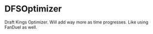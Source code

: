 # DFSOptimizer
Draft Kings Optimizer. Will add way more as time progresses. Like using FanDuel as well.
